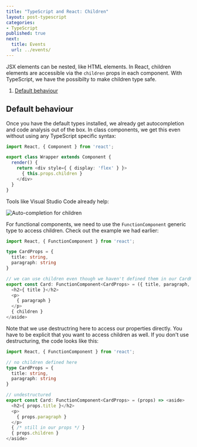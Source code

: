 ```yaml
---
title: "TypeScript and React: Children"
layout: post-typescript
categories:
- TypeScript
published: true
next:
  title: Events
  url: ../events/
---
```


JSX elements can be nested, like HTML elements. In React, children elements are accessible via
the `children` props in each component. With TypeScript, we have the possibilty to make children
type safe.

1. [Default behaviour](#default-behaviour)

## Default behaviour

Once you have the default types installed, we already get autocompletion and code analysis out of the box.
In class components, we get this even without using any TypeScript specific syntax:

```typescript
import React, { Component } from 'react';

export class Wrapper extends Component {
  render() {
    return <div style={ { display: 'flex' } }>
      { this.props.children }
    </div>
  }
}
```

Tools like Visual Studio Code already help:

![Auto-completion for children](../img/children-1.png)

For functional components, we need to use the `FunctionComponent` generic type to access children. Check out the example
we had earlier:

```typescript
import React, { FunctionComponent } from 'react';

type CardProps = {
  title: string,
  paragraph: string
}

// we can use children even though we haven't defined them in our CardProps
export const Card: FunctionComponent<CardProps> = ({ title, paragraph, children }) => <aside>
  <h2>{ title }</h2>
  <p>
    { paragraph }
  </p>
  { children }
</aside>
```

Note that we use destructring here to access our properties directly. You have to be
explicit that you want to access children as well. If you don't use destructuring, the
code looks like this:


```typescript
import React, { FunctionComponent } from 'react';

// no children defined here
type CardProps = {
  title: string,
  paragraph: string
}

// undestructured
export const Card: FunctionComponent<CardProps> = (props) => <aside>
  <h2>{ props.title }</h2>
  <p>
    { props.paragraph }
  </p>
  { /* still in our props */ }
  { props.children }
</aside>
```
